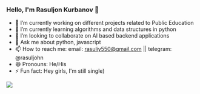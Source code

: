 ### Hello, I'm Rasuljon Kurbanov 👋



- 🔭 I’m currently working on different projects related to Public Education
- 🌱 I’m currently learning algorithms and data structures in python
- 👯 I’m looking to collaborate on AI based backend applications
- 💬 Ask me about python, javascript
- 📫 How to reach me: email: rasuliy550@gmail.com || telegram: @rasuljohn
- 😄 Pronouns: He/His
- ⚡ Fun fact: Hey girls, I'm still single)

<img src="https://github-readme-stats.vercel.app/api?username=rasulkurbanov&&show_icons=true&title_color=ffffff&icon_color=bb2acf&text_color=daf7dc&bg_color=151515"/>

